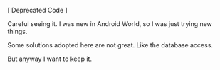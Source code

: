 [ Deprecated Code ]

Careful seeing it. I was new in Android World, so I was just trying new things.

Some solutions adopted here are not great. Like the database access.

But anyway I want to keep it.
